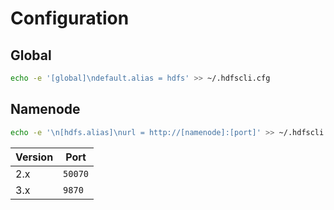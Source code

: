 # Configuration

## Global

```sh
echo -e '[global]\ndefault.alias = hdfs' >> ~/.hdfscli.cfg
```

## Namenode

```sh
echo -e '\n[hdfs.alias]\nurl = http://[namenode]:[port]' >> ~/.hdfscli.cfg
```

| Version | Port |
| --- | --- |
| 2.x | `50070` |
| 3.x | `9870` |
